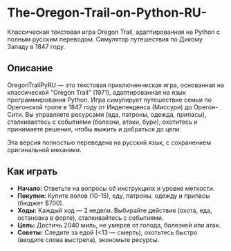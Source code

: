 # The-Oregon-Trail-on-Python-RU-
Классическая текстовая игра Oregon Trail, адаптированная на Python с полным русским переводом. Симулятор путешествия по Дикому Западу в 1847 году.


## Описание
OregonTrailPyRU — это текстовая приключенческая игра, основанная на классической "Oregon Trail" (1971), адаптированная на язык программирования Python. Игра симулирует путешествие семьи по Орегонской тропе в 1847 году от Индепенденса (Миссури) до Орегон-Сити. Вы управляете ресурсами (еда, патроны, одежда, припасы), сталкиваетесь с событиями (болезни, атаки, бури), охотитесь и принимаете решения, чтобы выжить и добраться до цели.

Эта версия полностью переведена на русский язык, с сохранением оригинальной механики.

## Как играть
- **Начало:** Ответьте на вопросы об инструкциях и уровне меткости.
- **Покупки:** Купите волов (10-15), еду, патроны, одежду и припасы (бюджет $700).
- **Ходы:** Каждый ход — 2 недели. Выбирайте действия (охота, еда, остановка в форте), сталкивайтесь с событиями.
- **Цель:** Достичь 2040 миль, не умерев от голода, болезней или атак.
- **Советы:** Следите за едой (<13 — смерть), охотьтесь быстро (вводите слова выстрела), экономьте ресурсы.
